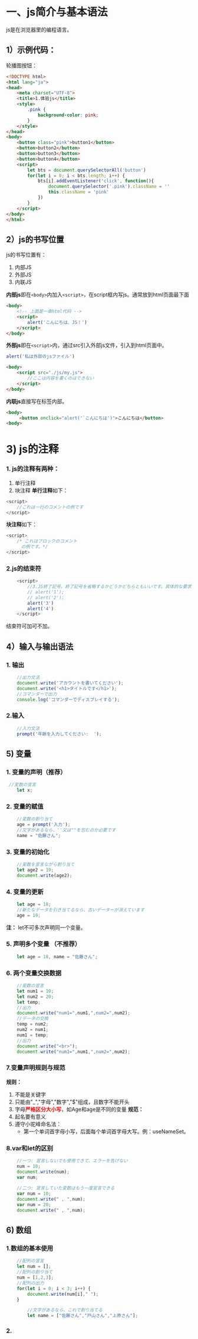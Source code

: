 # 一、js简介与基本语法
js是在浏览器里的编程语言。
## 1）示例代码：
轮播图按钮：
```html
<!DOCTYPE html>
<html lang="ja">
<head>
    <meta charset="UTF-8">
    <title>1.体验js</title>
    <style>
        .pink {
            background-color: pink;
        }
    </style>
</head>
<body>
    <button class="pink">button1</button>
    <button>button2</button>
    <button>button3</button>
    <button>button4</button>
    <script>
        let bts = document.querySelectorAll('button')
        for(let i = 0; i < bts.length; i++) {
            bts[i].addEventListener('click', function(){
                document.querySelector('.pink').className = ''
                this.className = 'pink'
            })
        }
    </script>
</body>
</html>
```
## 2）js的书写位置
js的书写位置有：
1. 内部JS
2. 外部JS
3. 内联JS
 
**内部js**即在`<body>`内加入`<script>`，在script框内写js。通常放到html页面最下面
```html
<body>
	<!-- 上面是一串html代码 -->
    <script>
        alert('こんにちは、JS！')
    </script>
</body>
```
**外部js**即在`<script>`内，通过src引入外部js文件，引入到html页面中。
```js
alert('私は外部のjsファイル')
```
```html
<body>
    <script src="./js/my.js">
        //ここは内容を書くのはできない
    </script>
</body>
```
**内联js**直接写在标签内部。
```html
<body>
	 <button onclick="alert('`こんにちは')">こんにちは</button>
<body>
```
# 3) js的注释
### 1. js的注释有两种：
1. 单行注释
2. 块注释
**单行注释**如下：
```js
<script>
	//これは一行のコメントの例です
</script>
```
**块注释**如下：
```js
<script>
	/* これはブロックのコメント
	　の例です。*/
</script>
```
### 2.js的结束符
```js
    <script>
        //3.JS終了記号。終了記号を省略するかどうかどちらともいいです。具体的な要求はグループから告げるようになります。
        // alert('1');
        // alert('2');
        alert('3')
        alert('4')
    </script>
```
结束符可加可不加。
## 4）输入与输出语法
### 1. 输出
```js
	//出力文法
	document.write('アカウントを書いてください');
	document.write('<h1>タイトルです</h1>');
	//コマンダーで出力
	console.log('コマンダーでディスプレイする');
```
### 2.输入
```js
	//入力文法
	prompt('年齢を入力してください:  ');
```
## 5) 变量
### 1. 变量的声明（推荐）
```js
 //変数の宣言
	let x;
```
### 2. 变量的赋值
```js
	//変数の割り当て
	age = prompt('入力');
	//文字があるなら、''又は""を包むのか必要です
	name = "佐藤さん";
```
### 3. 变量的初始化
```js
	//変数を宣言ながら割り当て
	let age2 = 19;
	document.write(age2);
```
### 4. 变量的更新
```js
	let age = 18;
	//新たなデータを引き当てるなら、古いデーターが消えています
	age = 19;
```
**注：** let不可多次声明同一个变量。
### 5. 声明多个变量 （不推荐）
```js
	let age = 18, name = "佐藤さん";
```
### 6. 两个变量交换数据
```js
	//変数の宣言
	let num1 = 10;
	let num2 = 20;
	let temp;
	//出力
	document.write("num1=",num1,",num2=",num2);
	//データの交換    
	temp = num2;
	num2 = num1;
	num1 = temp;
	//出力
	document.write("<br>");
	document.write("num1=",num1,",num2=",num2);
```
### 7.变量声明规则与规范
**规则：**
1. 不能是关键字
2. 只能由"\_","字母","数字","$"组成，且数字不能开头
3. 字母<span style="color:#ff0000; font-weight: bold">严格区分大小写</span>，如Age和age是不同的变量
**规范：**
1. 起名要有意义
2. 遵守小驼峰命名法：
   - 第一个单词首字母小写，后面每个单词首字母大写。例：useNameSet。
### 8.var和let的区别
```js
	//一つ: 宣言しないでも使用できて、エラーを告げない
	num = 10;
	document.write(num);
	var num;
	
	//二つ: 宣言していた変数はもう一度宣言できる
	var num = 10;
	document.write(" , ",num);
	var num = 20;
	document.write(" , ",num);
```
## 6) 数组
### 1.数组的基本使用
```js
	//配列の宣言
	let num = [];
	//配列の割り当て
	num = [1,2,3];
	//配列の出力
	for(let i = 0; i < 3; i++) {
		document.write(num[i]," ");
	}

        //文字があるなら、これで割り当てる
        let name = ["佐藤さん","戸山さん","上原さん"];
```
### 2.
